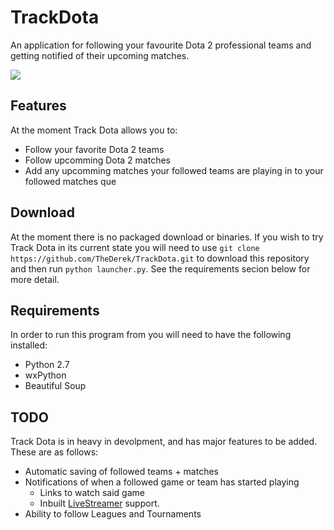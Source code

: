 TrackDota
=========

An application for following your favourite Dota 2 professional teams and getting notified of their upcoming matches.

![](http://i.imgur.com/r0cqzSq.png)

Features
--------
At the moment Track Dota allows you to:
* Follow your favorite Dota 2 teams
* Follow upcomming Dota 2 matches
* Add any upcomming matches your followed teams are playing in to your followed matches que

Download
--------
At the moment there is no packaged download or binaries. If you wish to try Track Dota in its current state you will need to use `git clone https://github.com/TheDerek/TrackDota.git` to download this repository and then run `python launcher.py`. See the requirements secion below for more detail.

Requirements
------------
In order to run this program from you will need to have the following installed:
* Python 2.7
* wxPython
* Beautiful Soup

TODO
----
Track Dota is in heavy in devolpment, and has major features to be added. These are as follows:
* Automatic saving of followed teams + matches
* Notifications of when a followed game or team has started playing
  * Links to watch said game
  * Inbuilt [LiveStreamer](https://github.com/chrippa/livestreamer) support.
* Ability to follow Leagues and Tournaments 
